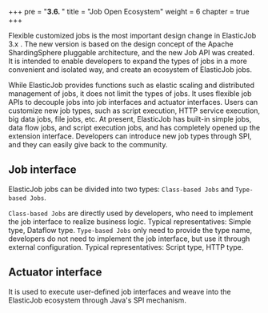 +++
pre = "<b>3.6. </b>"
title = "Job Open Ecosystem"
weight = 6
chapter = true
+++

Flexible customized jobs is the most important design change in ElasticJob 3.x .
The new version is based on the design concept of the Apache ShardingSphere pluggable architecture, and the new Job API was created.
It is intended to enable developers to expand the types of jobs in a more convenient and isolated way, and create an ecosystem of ElasticJob jobs.

While ElasticJob provides functions such as elastic scaling and distributed management of jobs, it does not limit the types of jobs.
It uses flexible job APIs to decouple jobs into job interfaces and actuator interfaces.
Users can customize new job types, such as script execution, HTTP service execution, big data jobs, file jobs, etc.
At present, ElasticJob has built-in simple jobs, data flow jobs, and script execution jobs, and has completely opened up the extension interface. Developers can introduce new job types through SPI, and they can easily give back to the community.

## Job interface

ElasticJob jobs can be divided into two types: `Class-based Jobs` and `Type-based Jobs`.

`Class-based Jobs` are directly used by developers, who need to implement the job interface to realize business logic. Typical representatives: Simple type, Dataflow type.
`Type-based Jobs` only need to provide the type name, developers do not need to implement the job interface, but use it through external configuration. Typical representatives: Script type, HTTP type.

## Actuator interface

It is used to execute user-defined job interfaces and weave into the ElasticJob ecosystem through Java's SPI mechanism.
